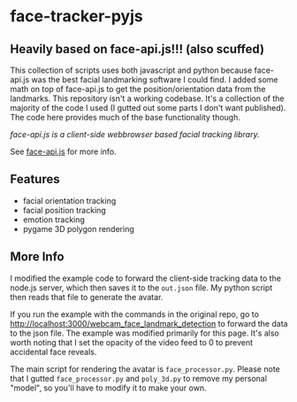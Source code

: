 # face-tracker-pyjs
## Heavily based on face-api.js!!! (also scuffed)

This collection of scripts uses both javascript and python because face-api.js was the best facial landmarking software I could find. I added some math on top of face-api.js to get the position/orientation data from the landmarks. This repository isn't a working codebase. It's a collection of the majority of the code I used (I gutted out some parts I don't want published). The code here provides much of the base functionality though.

*face-api.js is a client-side webbrowser based facial tracking library.*

See [face-api.js](https://github.com/justadudewhohacks/face-api.js) for more info.

## Features
- facial orientation tracking
- facial position tracking
- emotion tracking
- pygame 3D polygon rendering

## More Info

I modified the example code to forward the client-side tracking data to the node.js server, which then saves it to the `out.json` file. My python script then reads that file to generate the avatar.

If you run the example with the commands in the original repo, go to [http://localhost:3000/webcam_face_landmark_detection](http://localhost:3000/webcam_face_landmark_detection) to forward the data to the json file. The example was modified primarily for this page. It's also worth noting that I set the opacity of the video feed to 0 to prevent accidental face reveals.

The main script for rendering the avatar is `face_processor.py`. Please note that I gutted `face_processor.py` and `poly_3d.py` to remove my personal "model", so you'll have to modify it to make your own.
